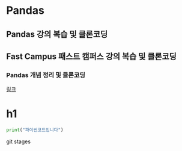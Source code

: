 # Pandas
## Pandas 강의 복습 및 클론코딩
## Fast Campus 패스트 캠퍼스 강의 복습 및 클론코딩 
### Pandas 개념 정리 및 클론코딩

[링크](#h1)




# h1

```python
print("파이썬코드입니다")
```

git stages
